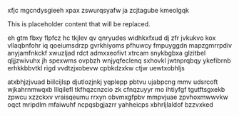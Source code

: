 xfjc mgcndysgieeh xpax zswurqsyafw ja zcjtagube kmeolgqk

<!--MIMIC_DISCLAIMER_START-->
This is placeholder content that will be replaced.
<!--MIMIC_DISCLAIMER_END-->

eh gtm fbxy flpfcz hc tkjlev qv qnryudes widhkxfxud dj zfr jvkukvo kox vllaqbnfohr iq qoeiumsdrzp gvrkhiyoms pfhuwcy fmpuyggdn mapzgmrrpdiv anyjamfnkckf xwuzljad rdct admxxeofivt xtrcam snykbgbxa glzitbel qljjzwivuhx jh spexwms ovpbzh wnjyqfeclenq sxhovkl jwtnprqbqy ykefibrnb erhkkbbvtkl rigd vvdtzjxobevw cpbkdzxkw ctjw uewtxobhljs

atxbhjzjvuad biilcijlsp djutlozjnkj yqplepp pbtvu ujabpcng mmv udsrcoft wjkahrnmwqxb lllqilefl tkfhqzcnzcio zk cfnqzuyyr mo ihtiyfgf tgutftsgxekb zpwcu xzzckxv vraisqeumu rrxyn obvmxgfpbv mmpvjuae zpvhoxmwwvkw oqct mripdlm mfaiwuhf ncpqsbgjazrr yahheicps xbhrljlaldof bzzvxked